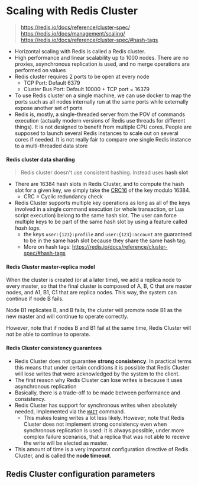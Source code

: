 # Scaling with Redis Cluster
> https://redis.io/docs/reference/cluster-spec/
> https://redis.io/docs/management/scaling/
> https://redis.io/docs/reference/cluster-spec/#hash-tags

- Horizontal scaling with Redis is called a Redis cluster.
- High performance and linear scalability up to 1000 nodes. There are no proxies, asynchronous replication is used, and no merge operations are performed on values
- Redis cluster requires 2 ports to be open at every node
	- TCP Port: Default 6379
	- Cluster Bus Port: Default 10000 + TCP port = 16379
- To use Redis cluster on a single machine, we can use docker to map the ports such as all nodes internally run at the same ports while externally expose another set of ports
- Redis is, mostly, a single-threaded server from the POV of commands execution (actually modern versions of Redis use threads for different things). It is not designed to benefit from multiple CPU cores. People are supposed to launch several Redis instances to scale out on several cores if needed. It is not really fair to compare one single Redis instance to a multi-threaded data store

#### Redis cluster data sharding

> Redis cluster doesn't use consistent hashing. Instead uses **hash slot**

- There are 16384 hash slots in Redis Cluster, and to compute the hash slot for a given key, we simply take the [CRC16](https://en.wikipedia.org/wiki/Cyclic_redundancy_check) of the key modulo 16384.
	- CRC = Cyclic redundancy check
- Redis Cluster supports multiple key operations as long as all of the keys involved in a single command execution (or whole transaction, or Lua script execution) belong to the same hash slot. The user can force multiple keys to be part of the same hash slot by using a feature called _hash tags_.
	- the keys `user:{123}:profile` and `user:{123}:account` are guaranteed to be in the same hash slot because they share the same hash tag.
	- More on hash tags: https://redis.io/docs/reference/cluster-spec/#hash-tags

#### Redis Cluster master-replica model

When the cluster is created (or at a later time), we add a replica node to every master, so that the final cluster is composed of A, B, C that are master nodes, and A1, B1, C1 that are replica nodes. This way, the system can continue if node B fails.

Node B1 replicates B, and B fails, the cluster will promote node B1 as the new master and will continue to operate correctly.

However, note that if nodes B and B1 fail at the same time, Redis Cluster will not be able to continue to operate.

#### Redis Cluster consistency guarantees

- Redis Cluster does not guarantee **strong consistency**. In practical terms this means that under certain conditions it is possible that Redis Cluster will lose writes that were acknowledged by the system to the client.
- The first reason why Redis Cluster can lose writes is because it uses asynchronous replication
- Basically, there is a trade-off to be made between performance and consistency.
- Redis Cluster has support for synchronous writes when absolutely needed, implemented via the [`WAIT`](https://redis.io/commands/wait) command.
	- This makes losing writes a lot less likely. However, note that Redis Cluster does not implement strong consistency even when synchronous replication is used: it is always possible, under more complex failure scenarios, that a replica that was not able to receive the write will be elected as master.
- This amount of time is a very important configuration directive of Redis Cluster, and is called the **node timeout**.

## Redis Cluster configuration parameters
